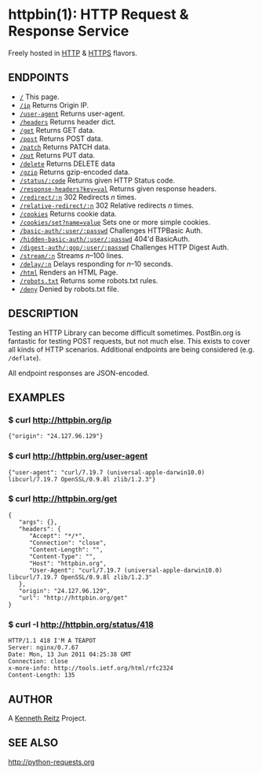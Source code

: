 httpbin(1): HTTP Request & Response Service
===========================================

Freely hosted in [HTTP](http://httpbin.org) &
[HTTPS](https://httpbin.org) flavors.

## ENDPOINTS

- [`/`](http://httpbin.org/) This page.
- [`/ip`](http://httpbin.org/ip) Returns Origin IP.
- [`/user-agent`](http://httpbin.org/user-agent) Returns user-agent.
- [`/headers`](http://httpbin.org/headers) Returns header dict.
- [`/get`](http://httpbin.org/get) Returns GET data.
- [`/post`](http://hurl.it/hurls/190ccaa90ee1ed35d34abfa4ac6ef088bc319402/d834bcdf7718c44c4184bf914ee473b6ebd8e566) Returns POST data.
- [`/patch`](http://hurl.it/hurls/18016368fa5e5eef80db935f5dae615d5858a4a4/a512d904f5da64df9627ee998c040f7874d6436a) Returns PATCH data.
- [`/put`](http://hurl.it/hurls/18016368fa5e5eef80db935f5dae615d5858a4a4/a512d904f5da64df9627ee998c040f7874d6436a) Returns PUT data.
- [`/delete`](http://hurl.it/hurls/6faafea5191f77172fca4cfe1505739230d5f769/bc255ffc69e04c2c8b968822c59544746bbb872c) Returns DELETE data
- [`/gzip`](http://httpbin.org/gzip) Returns gzip-encoded data.
- [`/status/:code`](http://httpbin.org/status/418) Returns given HTTP Status code.
- [`/response-headers?key=val`](http://httpbin.org/response-headers?Content-Type=text/plain;%20charset=UTF-8&Server=httpbin) Returns given response headers.
- [`/redirect/:n`](http://httpbin.org/redirect/6) 302 Redirects *n* times.
- [`/relative-redirect/:n`](http://httpbin.org/relative-redirect/6) 302 Relative redirects *n* times.
- [`/cookies`](http://httpbin.org/cookies) Returns cookie data.
- [`/cookies/set?name=value`](http://httpbin.org/cookies/set?k1=v1&k2=v2) Sets one or more simple cookies.
- [`/basic-auth/:user/:passwd`](http://httpbin.org/basic-auth/user/passwd) Challenges HTTPBasic Auth.
- [`/hidden-basic-auth/:user/:passwd`](http://httpbin.org/hidden-basic-auth/user/passwd) 404'd BasicAuth.
- [`/digest-auth/:qop/:user/:passwd`](http://httpbin.org/digest-auth/auth/user/passwd) Challenges HTTP Digest Auth.
- [`/stream/:n`](http://httpbin.org/stream/20) Streams *n*–100 lines.
- [`/delay/:n`](http://httpbin.org/delay/3) Delays responding for *n*–10 seconds.
- [`/html`](http://httpbin.org/html) Renders an HTML Page.
- [`/robots.txt`](http://httpbin.org/robots.txt) Returns some robots.txt rules.
- [`/deny`](http://httpbin.org/deny) Denied by robots.txt file.


## DESCRIPTION

Testing an HTTP Library can become difficult sometimes. PostBin.org is fantastic
for testing POST requests, but not much else. This exists to cover all kinds of HTTP
scenarios. Additional endpoints are being considered (e.g. `/deflate`).

All endpoint responses are JSON-encoded.


## EXAMPLES

### $ curl http://httpbin.org/ip

    {"origin": "24.127.96.129"}

### $ curl http://httpbin.org/user-agent

    {"user-agent": "curl/7.19.7 (universal-apple-darwin10.0) libcurl/7.19.7 OpenSSL/0.9.8l zlib/1.2.3"}

### $ curl http://httpbin.org/get

    {
       "args": {},
       "headers": {
          "Accept": "*/*",
          "Connection": "close",
          "Content-Length": "",
          "Content-Type": "",
          "Host": "httpbin.org",
          "User-Agent": "curl/7.19.7 (universal-apple-darwin10.0) libcurl/7.19.7 OpenSSL/0.9.8l zlib/1.2.3"
       },
       "origin": "24.127.96.129",
       "url": "http://httpbin.org/get"
    }

### $ curl -I http://httpbin.org/status/418

    HTTP/1.1 418 I'M A TEAPOT
    Server: nginx/0.7.67
    Date: Mon, 13 Jun 2011 04:25:38 GMT
    Connection: close
    x-more-info: http://tools.ietf.org/html/rfc2324
    Content-Length: 135


## AUTHOR

A [Kenneth Reitz](http://kennethreitz.com/pages/open-projects.html)
Project.

## SEE ALSO

<http://python-requests.org>

